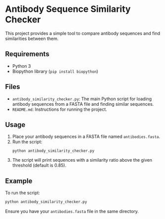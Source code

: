 
# Antibody Sequence Similarity Checker

This project provides a simple tool to compare antibody sequences and find similarities between them.

## Requirements

- Python 3
- Biopython library (`pip install biopython`)

## Files

- `antibody_similarity_checker.py`: The main Python script for loading antibody sequences from a FASTA file and finding similar sequences.
- `README.md`: Instructions for running the project.

## Usage

1. Place your antibody sequences in a FASTA file named `antibodies.fasta`.
2. Run the script:
   ```
   python antibody_similarity_checker.py
   ```
3. The script will print sequences with a similarity ratio above the given threshold (default is 0.85).

## Example

To run the script:

```sh
python antibody_similarity_checker.py
```

Ensure you have your `antibodies.fasta` file in the same directory.
